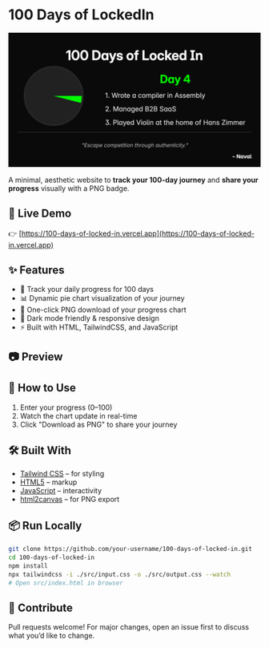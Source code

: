 # 100 Days of LockedIn

![Demo Screenshot](lockedin-day.png)

A minimal, aesthetic website to **track your 100-day journey** and **share your progress** visually with a PNG badge.

## 🔗 Live Demo

👉 [https://100-days-of-locked-in.vercel.app](https://100-days-of-locked-in.vercel.app)

## ✨ Features

- 🎯 Track your daily progress for 100 days
- 📊 Dynamic pie chart visualization of your journey
- 📸 One-click PNG download of your progress chart
- 🌙 Dark mode friendly & responsive design
- ⚡ Built with HTML, TailwindCSS, and JavaScript

## 📷 Preview


## 🚀 How to Use

1. Enter your progress (0–100)
2. Watch the chart update in real-time
3. Click "Download as PNG" to share your journey

## 🛠️ Built With

- [Tailwind CSS](https://tailwindcss.com/) – for styling
- [HTML5](https://developer.mozilla.org/en-US/docs/Web/Guide/HTML/HTML5) – markup
- [JavaScript](https://developer.mozilla.org/en-US/docs/Web/JavaScript) – interactivity
- [html2canvas](https://html2canvas.hertzen.com/) – for PNG export

## 📦 Run Locally

```bash
git clone https://github.com/your-username/100-days-of-locked-in.git
cd 100-days-of-locked-in
npm install
npx tailwindcss -i ./src/input.css -o ./src/output.css --watch
# Open src/index.html in browser
```

## 🙌 Contribute

Pull requests welcome! For major changes, open an issue first to discuss what you’d like to change.

